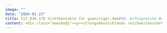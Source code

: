 ```yaml
---
image: ""
date: "2004-01-23"
title: 117.834.178 Sichtkontakte für guenstiger.de&#58; Erfolgreiche Weihnachtskampagne erhöht Markenbekanntheit
content: <div class="newsbody"><p><strong>Deutschlands reichweitenstärkster Online-Preisvergleich blickt zufrieden auf das Weihnachtsgeschäft zurück. Eine von SinnerSchrader für guenstiger.de entwickelte Online-Kampagne hat im November und Dezember 2003 insgesamt 117.834.178 Sichtkontakte erzielt. Das Budget lag im sechsstelligen Bereich.</strong></p><p>Die Mediaplaner von SinnerSchrader haben die Kampagne auf günstigen Mediaeinkauf optimiert und so einen äußerst günstigen Tausend-Kontakt-Preis (TKP) erzielt. Sonderwerbeformen dienten dem Ausbau der Markenbekanntheit, Bannerplatzierungen auf Consumer-Portalen und Shopping-affinen Websites dem Reichweitenaufbau.</p><p>SinnerSchrader bietet neben Konzept und Kreation auch Mediaplanung und -Einkauf für Online-Kampagnen aus einer Hand. Zu den Kunden im Bereich Online Media gehören u.a. Tchibo, Mercedes-Benz und Deutsche Bank.</p><h3>guenstiger.de</h3><p>Die HSID Verlagsgesellschaft publiziert seit März 1999 den kostenlosen, händlerunabhängigen und neutralen Online-Preisvergleich guenstiger.de. Das Angebot finanziert sich ausschließlich über klar gekennzeichnete Werbeplätze. Die Stiftung Warentest hebt die im Vergleich zu Wettbewerbern größte Ersparnis und die besondere Nutzerfreundlichkeit des Dienstes positiv hervor.</p><p><a class="news-backlink" href="/de/"><svg class="svg-ico svg-ico--arrow-left"><use xlink&#58;href="#arrow-down"></use></svg>Zurück zur Presse Übersicht</a></p></div>
---
```

